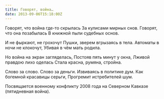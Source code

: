```yaml
---
title: Говорят, война…
date: 2013-09-06T15:18:00Z
---
```


Говорят, что война где-то скрылась
За кулисами мирных снов.
Говорят, что она позабылась
В книжной пыли судебных основ.

И не фыркают, не грохочут
Пушки, зверем вгрызаясь в тела.
Автоматы в ночи не клокочут,
Убивая в чём мать родила.

Но война на экран загляделась,
Постояв пять минут у окна,
Лживой правдою лихо оделась
Стала красна, румяна, стройна.

Слово за слово. Слово за деньги.
Извиваясь в политике дум.
Как богемной красавицы серьги,
Прогремит истребителей шум.

Посвящается военному конфликту 2008 года на Северном Кавказе (пятидневная война).